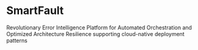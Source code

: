 # SmartFault
Revolutionary Error Intelligence Platform for Automated Orchestration and Optimized Architecture Resilience supporting cloud-native deployment patterns
